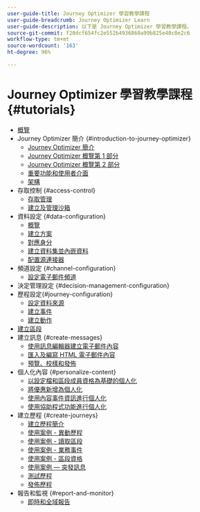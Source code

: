 ```yaml
---
user-guide-title: Journey Optimizer 學習教學課程
user-guide-breadcrumb: Journey Optimizer Learn
user-guide-description: 以下是 Journey Optimizer 學習教學課程。
source-git-commit: f20dcf654fc2e552b4936860a99b825e40c0e2c6
workflow-type: tm+mt
source-wordcount: '163'
ht-degree: 96%

---
```



# Journey Optimizer 學習教學課程 {#tutorials}

+ [概覽](/help/overview.md)
+ Journey Optimizer 簡介 {#introduction-to-journey-optimizer}
   + [Journey Optimizer 簡介](/help/introduction/introduction.md)
   + [Journey Optimizer 概覽第 1 部分](/help/introduction/journey-optimizer-overview-part-1.md)
   + [Journey Optimizer 概覽第 2 部分](/help/introduction/journey-optimizer-overview-part-2.md)
   + [重要功能和使用者介面](/help/introduction/key-capabilities-and-user-interface.md)
   + [架構](/help/introduction/architecture.md)
+ 存取控制 {#access-control}
   + [存取管理](/help/set-up-access/access-management.md)
   + [建立及管理沙箱](/help/set-up-access/create-and-manage-sandboxes.md)
+ 資料設定 {#data-configuration}
   + [概覽](/help/set-up-data/set-up-data-overview.md)
   + [建立方案](/help/set-up-data/create-schema.md)
   + [對應身分](/help/set-up-data/map-identities.md)
   + [建立資料集並內嵌資料](/help/set-up-data/create-datasets-and-ingest-data.md)
   + [配置源連接器](/help/set-up-data/configure-source-connectors.md)
+ 頻道設定 {#channel-configuration}
   + [設定電子郵件頻道](/help/set-up-email-channel/set-up-email-channel.md)
+ 決定管理設定 {#decision-management-configuration}
+ 歷程設定{#journey-configuration}
   + [設定資料來源](/help/set-up-journeys/configure-data-sources.md)
   + [建立事件](/help/set-up-journeys/create-events.md)
   + [建立動作](/help/set-up-journeys/create-actions.md)
+ [建立區段](/help/set-up-resources/create-segments.md)
+ 建立訊息 {#create-messages}
   + [使用訊息編輯器建立電子郵件內容](/help/create-messages/create-email-content-with-the-message-editor.md)
   + [匯入及編寫 HTML 電子郵件內容](/help/create-messages/import-and-author-html-email-content.md)
   + [預覽、校樣和發佈](/help/create-messages/preview-proof-and-publish.md)
+ 個人化內容 {#personalize-content}
   + [以設定檔和區段成員資格為基礎的個人化](/help/personalize-content/profile-and-segment-membership-based-personalization.md)
   + [將優惠新增為個人化](/help/personalize-content/add-offer-decisioning-to-messages.md)
   + [使用內容事件資訊進行個人化](/help/personalize-content/use-contextual-event-information-for-personalization.md)
   + [使用協助程式功能進行個人化](/help/personalize-content/use-helper-functions-for-personalization.md)
+ 建立歷程 {#create-journeys}
   + [建立歷程簡介](/help/create-journeys/introduction-to-building-a-journey.md)
   + [使用案例 - 異動歷程](/help/create-journeys/use-case-transactional-journey.md)
   + [使用案例 - 讀取區段](/help/create-journeys/use-case-read-segment.md)
   + [使用案例 - 業務事件](/help/create-journeys/use-case-business-event.md)
   + [使用案例 - 區段資格](/help/create-journeys/use-case-read-segment-qualification.md)
   + [使用案例 — 突發訊息](/help/create-journeys/use-case-burst-message.md)
   + [測試歷程](/help/create-journeys/test-a-journey.md)
   + [發佈歷程](/help/create-journeys/publish-a-journey.md)
+ 報告和監視 {#report-and-monitor}
   + [即時和全域報告](/help/report-and-monitor/live-and-global-reports.md)
